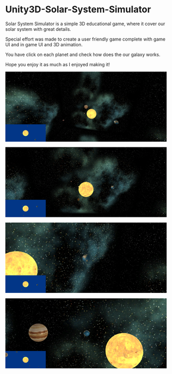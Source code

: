 # Unity3D-Solar-System-Simulator

Solar System Simulator is a simple 3D educational game, where it cover our solar system with great details.


Special effort was made to create a user friendly game complete with game UI and in game UI and 3D animation.

You have click on each planet and check how does the our galaxy works.

Hope you enjoy it as much as I enjoyed making it!


![alt text](https://github.com/Zeppelin1501/Unity3D-Solar-System-Simulator/blob/main/Images/Screenshot%202021-08-25%20111751.png)


![alt text](https://github.com/Zeppelin1501/Unity3D-Solar-System-Simulator/blob/main/Images/Screenshot%202021-08-25%20111921.png)


![alt text](https://github.com/Zeppelin1501/Unity3D-Solar-System-Simulator/blob/main/Images/Screenshot%202021-08-25%20111952.png)


![alt text](https://github.com/Zeppelin1501/Unity3D-Solar-System-Simulator/blob/main/Images/Screenshot%202021-08-25%20112034.png)
